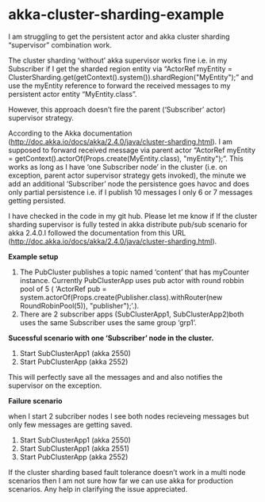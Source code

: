 # akka-cluster-sharding-example

I am struggling to get the persistent actor and akka cluster sharding “supervisor” combination work. 

The cluster sharding ‘without’ akka supervisor works fine i.e. in my Subscriber if I get the sharded region entity via “ActorRef myEntity = ClusterSharding.get(getContext().system()).shardRegion("MyEntity");” and use the myEntity reference to forward the received messages to my persistent actor entity “MyEntity.class”. 

However, this approach doesn’t fire the parent (‘Subscriber’ actor) supervisor strategy.

According to the Akka documentation (http://doc.akka.io/docs/akka/2.4.0/java/cluster-sharding.html). I am supposed to forward received message via parent actor “ActorRef myEntity = getContext().actorOf(Props.create(MyEntity.class), "myEntity");”. This works  as long as I have ‘one Subscriber node’ in the cluster (i.e. on exception, parent actor supervisor strategy gets invoked), the minute we add an additional ‘Subscriber’ node the persistence goes havoc and does only partial persistence i.e. if I publish 10 messages I only 6 or 7 messages getting persisted. 

I have checked in the code in my git hub. Please let me know if If the cluster sharding supervisor is fully tested in akka distribute pub/sub scenario for akka 2.4.0.I followed the documentation from this URL (http://doc.akka.io/docs/akka/2.4.0/java/cluster-sharding.html). 

**Example setup**

1.	The PubCluster publishes a topic named ‘content’ that has myCounter instance. Currently PubClusterApp uses pub actor with round robbin pool of 5 ( ‘ActorRef pub = system.actorOf(Props.create(Publisher.class).withRouter(new RoundRobinPool(5)), "publisher");’.).
2.	There are 2 subscriber apps (SubClusterApp1, SubClusterApp2)both uses the same Subscriber uses the same group ‘grp1’. 

**Sucessful scenario with one ‘Subscriber’ node in the cluster.**

1.	Start SubClusterApp1 (akka 2550)
2.	Start PubClusterApp (akka 2552)

This will perfectly save all the messages and and also notifies the supervisor on the exception.

**Failure scenario** 

when I start 2 subcriber nodes I see both nodes recieveing messages but only few messages are getting saved.

1.	Start SubClusterApp1 (akka 2550)
2.	Start SubClusterApp1 (akka 2551)
3.	Start PubClusterApp (akka 2552)

If the cluster sharding based fault tolerance doesn’t work in a multi node scenarios then I am not sure how far we can use akka for production scenarios. Any help in clarifying the issue appreciated.
